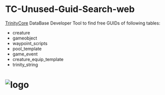 TC-Unused-Guid-Search-web
=========================

[TrinityCore](https://github.com/TrinityCore/TrinityCore) DataBase Developer Tool to find free GUIDs of following tables:

- creature
- gameobject
- waypoint_scripts
- pool_template
- game_event
- creature_equip_template
- trinity_string

# ![logo](https://raw.githubusercontent.com/ShinDarth/TC-Unused-Guid-Search-web/master/img/preview.png)

